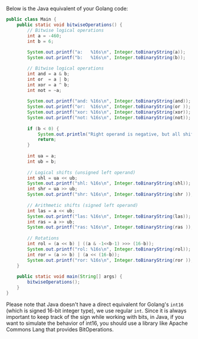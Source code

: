  Below is the Java equivalent of your Golang code:

```java
public class Main {
    public static void bitwiseOperations() {
        // Bitwise logical operations
        int a = -460;
        int b = 6;
        
        System.out.printf("a:   %16s\n", Integer.toBinaryString(a));
        System.out.printf("b:   %16s\n", Integer.toBinaryString(b));

        // Bitwise logical operations
        int and = a & b;
        int or  = a | b;
        int xor = a ^ b;
        int not = ~a;
        
        System.out.printf("and: %16s\n", Integer.toBinaryString(and));
        System.out.printf("or:  %16s\n", Integer.toBinaryString(or ));
        System.out.printf("xor: %16s\n", Integer.toBinaryString(xor));
        System.out.printf("not: %16s\n", Integer.toBinaryString(not));
        
        if (b < 0) {
            System.out.println("Right operand is negative, but all shifts require an unsigned right operand.");
            return;
        }
        
        int ua = a;
        int ub = b;
        
        // Logical shifts (unsigned left operand)
        int shl = ua << ub;
        System.out.printf("shl: %16s\n", Integer.toBinaryString(shl));
        int shr = ua >> ub;
        System.out.printf("shr: %16s\n", Integer.toBinaryString(shr ));
        
        // Arithmetic shifts (signed left operand)
        int las = a << ub;
        System.out.printf("las: %16s\n", Integer.toBinaryString(las));
        int ras = a >> ub;
        System.out.printf("ras: %16s\n", Integer.toBinaryString(ras ));
        
        // Rotations
        int rol = (a << b) | ((a & -1<<b-1) >>> (16-b));
        System.out.printf("rol: %16s\n", Integer.toBinaryString(rol));
        int ror = (a >> b) | (a << (16-b));
        System.out.printf("ror: %16s\n", Integer.toBinaryString(ror ));
    }
    
    public static void main(String[] args) {
        bitwiseOperations();
    }
}
```
Please note that Java doesn't have a direct equivalent for Golang's `int16` (which is signed 16-bit integer type), we use regular `int`. Since it is always important to keep track of the sign while working with bits, in Java, if you want to simulate the behavior of int16, you should use a library like Apache Commons Lang that provides BitOperations.

